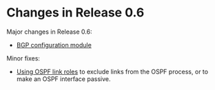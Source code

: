 # Changes in Release 0.6

Major changes in Release 0.6:

* [BGP configuration module](../module/bgp.html)

Minor fixes:

* [Using OSPF link roles](../module/ospf.html#using-link-roles) to exclude links from the OSPF process, or to make an OSPF interface passive.
